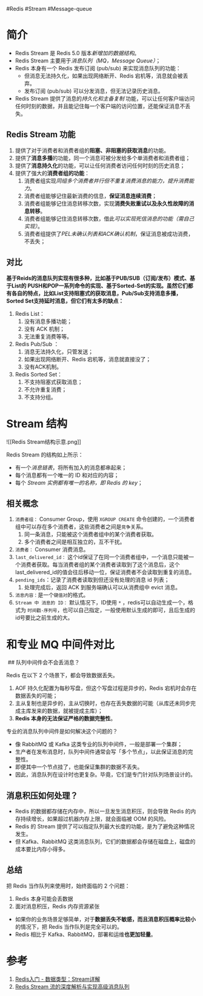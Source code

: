 #Redis #Stream #Message-queue

# 简介
- Redis Stream 是 Redis 5.0 版本*新增加的数据结构*。
- Redis Stream 主要用于*消息队列（MQ，Message Queue）*；
- Redis 本身有一个 Redis 发布订阅 (pub/sub) 来实现消息队列的功能：
	- 但消息无法持久化，如果出现网络断开、Redis 宕机等，消息就会被丢弃。
	- 发布订阅 (pub/sub) 可以分发消息，但无法记录历史消息。
- Redis Stream 提供了消息的*持久化和主备复制* 功能，可以让任何客户端访问任何时刻的数据，并且能记住每一个客户端的访问位置，还能保证消息不丢失。

## Redis Stream 功能

1.  提供了对于消费者和消费者组的**阻塞、非阻塞的获取消息**的功能。
2.  提供了**消息多播**的功能，同一个消息可被分发给多个单消费者和消费者组；
3.  提供了**消息持久化**的功能，可以让任何消费者访问任何时刻的历史消息；
4.  提供了强大的**消费者组的功能**：
    1.  消费者组实现*同组多个消费者并行但不重复消费消息的能力，提升消费能力*。
    2.  消费者组能够记住最新消费的信息，**保证消息连续消费**；
    3.  消费者组能够记住消息转移次数，实现**消费失败重试以及永久性故障的消息转移**。
    4.  消费者组能够记住消息转移次数，借此*可以实现死信消息的功能（需自己实现）*。
    5.  消费者组提供了*PEL未确认列表和ACK确认机制*，保证消息被成功消费，不丢失；

  
## 对比
**基于Reids的消息队列实现有很多种，比如基于PUB/SUB（订阅/发布）模式、基于List的 PUSH和POP一系列命令的实现、基于Sorted-Set的实现。虽然它们都有各自的特点，比如List支持阻塞式的获取消息，Pub/Sub支持消息多播，Sorted Set支持延时消息，但它们有太多的缺点：**

1.  Redis List：
	1. 没有消息多播功能；
	2. 没有 ACK 机制；
	3. 无法重复消费等等。
2.  Redis Pub/Sub ：
	1. 消息无法持久化，只管发送；
	2. 如果出现网络断开、Redis 宕机等，消息就直接没了；
	3. 没有ACK机制。
3.  Redis Sorted Set：
	1. 不支持阻塞式获取消息；
	2. 不允许重复消费；
	3. 不支持分组。

  

# Stream 结构

![[Redis Stream结构示意.png]]


Redis Stream 的结构如上所示：
- 有一个*消息链表*，将所有加入的消息都串起来；
- 每个消息都有一个唯一的 ID 和对应的内容；
- 每个 *Stream 实例都有唯一的名称，即 Redis 的 key*；

## 相关概念
1.  `消费者组：` Consumer Group，使用 `XGROUP CREATE` 命令创建的，一个消费者组中可以存在多个消费者，这些消费者之间是`竞争`关系。
    1.  同一条消息，只能被这个消费者组中的某个消费者获取。
    2.  多个消费者之间是相互独立的，互不干扰。
2.  `消费者：` Consumer 消费消息。
3.  `last_delivered_id：` 这个id保证了在同一个消费者组中，一个消息只能被一个消费者获取。每当消费者组的某个消费者读取到了这个消息后，这个last_delivered_id的值会往后移动一位，保证消费者不会读取到重复的消息。
4.  `pending_ids`：记录了消费者读取到但还没有处理的消息 id 列表；
	1. 处理完成后，返回 ACK 到服务端确认可以从消费组中 evict 消息。
5.  `消息内容：`是一个`键值对`的格式。
6.  `Stream 中 消息的 ID：` 默认情况下，ID使用 `*` ，redis可以自动生成一个，格式为 `时间戳-序列号`，也可以自己指定，一般使用默认生成的即可，且后生成的id号要比之前生成的大。



# 和专业 MQ 中间件对比
 ## 队列中间件会不会丢消息？

Redis 在以下 2 个场景下，都会导致数据丢失。
1.  AOF 持久化配置为每秒写盘，但这个写盘过程是异步的，Redis 宕机时会存在数据丢失的可能；
2.  主从复制也是异步的，主从切换时，也存在丢失数据的可能（从库还未同步完成主库发来的数据，就被提成主库）；
3. **Redis 本身的无法保证严格的数据完整性**。

专业的消息队列中间件是如何解决这个问题的？

- 像 RabbitMQ 或 Kafka 这类专业的队列中间件，一般是部署一个集群；
- 生产者在发布消息时，队列中间件通常会写「多个节点」，以此保证消息的完整性。
- 即便其中一个节点挂了，也能保证集群的数据不丢失。
- 因此，消息队列在设计时也更复杂。毕竟，它们是专门针对队列场景设计的。

## 消息积压如何处理？

- Redis 的数据都存储在内存中，所以一旦发生消息积压，则会导致 Redis 的内存持续增长，如果超过机器内存上限，就会面临被 OOM 的风险。
- Redis 的 Stream 提供了可以指定队列最大长度的功能，是为了避免这种情况发生。
- 但 Kafka、RabbitMQ 这类消息队列，它们的数据都会存储在磁盘上，磁盘的成本要比内存小得多。

## 总结
把 Redis 当作队列来使用时，始终面临的 2 个问题：
1.  Redis 本身可能会丢数据
2.  面对消息积压，Redis 内存资源紧张


- 如果你的业务场景足够简单，对于**数据丢失不敏感，而且消息积压概率比较小**的情况下，把 Redis 当作队列是完全可以的。
- Redis 相比于 Kafka、RabbitMQ，部署和运维**也更加轻量**。

# 参考
1. [Redis入门 - 数据类型：Stream详解 ](https://www.cnblogs.com/pengdai/p/14664214.html)
2. [Redis Stream 流的深度解析与实现高级消息队列](https://juejin.cn/post/7112825943231561741)